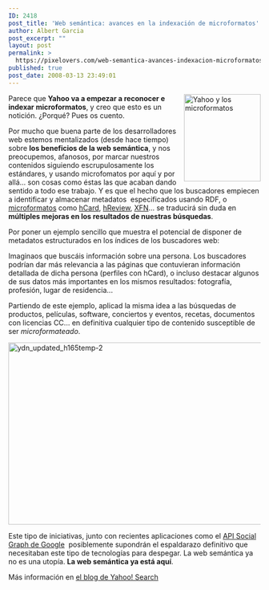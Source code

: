 ```yaml
---
ID: 2418
post_title: 'Web semántica: avances en la indexación de microformatos'
author: Albert Garcia
post_excerpt: ""
layout: post
permalink: >
  https://pixelovers.com/web-semantica-avances-indexacion-microformatos-68918/
published: true
post_date: 2008-03-13 23:49:01
---
```

<img title="Yahoo y los microformatos" src="/app/uploads/sites/7/2008/03/68918-57724.jpg" alt="Yahoo y los microformatos" width="153" height="174" align="right" /> Parece que <strong>Yahoo va a empezar a reconocer e indexar microformatos</strong>, y creo que esto es un notición. ¿Porqué? Pues os cuento.

Por mucho que buena parte de los desarrolladores web estemos mentalizados (desde hace tiempo) sobre <strong>los beneficios de la web semántica</strong>, y nos preocupemos, afanosos, por marcar nuestros contenidos siguiendo escrupulosamente los estándares, y usando microfomatos por aquí y por allá... son cosas como éstas las que acaban dando sentido a todo ese trabajo. Y es que el hecho que los buscadores empiecen a identificar y almacenar metadatos  especificados usando RDF, o <a href="http://microformats.org/">microformatos</a> como <a href="http://microformats.org/wiki/hcard">hCard</a>, <a href="http://microformats.org/wiki/hreview">hReview</a>, <a href="http://www.gmpg.org/xfn/">XFN</a>... se traducirá sin duda en <strong>múltiples mejoras en los resultados de nuestras búsquedas</strong>.

<!--more-->Por poner un ejemplo sencillo que muestra el potencial de disponer de metadatos estructurados en los índices de los buscadores web:

Imaginaos que buscáis información sobre una persona. Los buscadores podrían dar más relevancia a las páginas que contuvieran información detallada de dicha persona (perfiles con hCard), o incluso destacar algunos de sus datos más importantes en los mismos resultados: fotografía, profesión, lugar de residencia...

Partiendo de este ejemplo, aplicad la misma idea a las búsquedas de productos, películas, software, conciertos y eventos, recetas, documentos con licencias CC... en definitiva cualquier tipo de contenido susceptible de ser <em>microformateado</em>.

<a href="http://pixelovers.com/app/uploads/sites/7/2008/03/ydn_updated_h165temp-2.jpg"><img class="aligncenter size-full wp-image-3115" src="http://pixelovers.com/app/uploads/sites/7/2008/03/ydn_updated_h165temp-2.jpg" alt="ydn_updated_h165temp-2" width="649" height="363" /></a>

Este tipo de iniciativas, junto con recientes aplicaciones como el <a href="http://code.google.com/apis/socialgraph/">API Social Graph de Google</a>  posiblemente supondrán el espaldarazo definitivo que necesitaban este tipo de tecnologías para despegar. La web semántica ya no es una utopía. <span style="font-weight: bold;">La web semántica ya está aquí</span>.

Más información en <a href="http://www.ysearchblog.com/2008/03/13/the-yahoo-search-open-ecosystem/" target="_blank">el blog de Yahoo! Search</a>